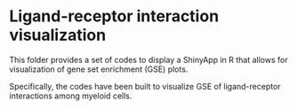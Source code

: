 # Ligand-receptor interaction visualization

This folder provides a set of codes to display a ShinyApp in R that allows for visualization of gene set enrichment (GSE) plots. 

Specifically, the codes have been built to visualize GSE of ligand-receptor interactions among myeloid cells. 
